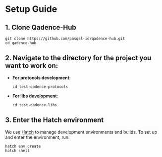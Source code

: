 # Setup Guide

## 1. Clone Qadence-Hub

    git clone https://github.com/pasqal-io/qadence-hub.git
    cd qadence-hub

## 2. Navigate to the directory for the project you want to work on:

- **For protocols development**:
    ```
    cd test-qadence-protocols
    ```

- **For libs development**:
    ```
    cd test-qadence-libs
    ```

## 3. Enter the Hatch environment

We use [Hatch](https://hatch.pypa.io) to manage development environments and builds.
To set up and enter the environment, run:

    hatch env create
    hatch shell
